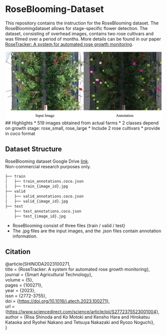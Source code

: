 # RoseBlooming-Dataset
This repository contains the instruction for the RoseBlooming dataset. The RoseBloomingdataset allows for stage-specific flower detection. 
The dataset, consisting of overhead images, contains two rose cultivars and was filmed over a period of months.
More details can be found in our paper [RoseTracker: A system for automated rose growth monitoring](https://doi.org/10.1016/j.atech.2023.100271).

<img src="roseblooming.png" src="500px">
## Highlights
* 519 images obtained from actual farms
* 2 classes depend on growth stage: rose_small, rose_large
* Include 2 rose cultivars
* provide in coco format

## Dataset Structure
RoseBlooming dataset Google Drive [link](https://drive.google.com/drive/folders/1I7_3vqDzZNIPwwqqOph1MrEqo8ZxAy0r?usp=sharing).  
Non-commercial research purposes only.
```
├── train
│   ├── train_annotations.coco.json
│   ├── train_{image_id}.jpg
├── valid
│   ├── valid_annotations.coco.json
│   ├── valid_{image_id}.jpg
├── test
    ├── test_annotations.coco.json
    ├── test_{image_id}.jpg
```

* RoseBlooming consist of three files {train / valid / test}
* The .jpg files are the input images, and the .json files contain annotation information.

## Citation
@article{SHINODA2023100271,  
title = {RoseTracker: A system for automated rose growth monitoring},   
journal = {Smart Agricultural Technology},  
volume = {5},  
pages = {100271},  
year = {2023},  
issn = {2772-3755},  
doi = {https://doi.org/10.1016/j.atech.2023.100271},  
url = {https://www.sciencedirect.com/science/article/pii/S2772375523001004},  
author = {Risa Shinoda and Ko Motoki and Kensho Hara and Hirokatsu Kataoka and Ryohei Nakano and Tetsuya Nakazaki and Ryozo Noguchi},  
}

